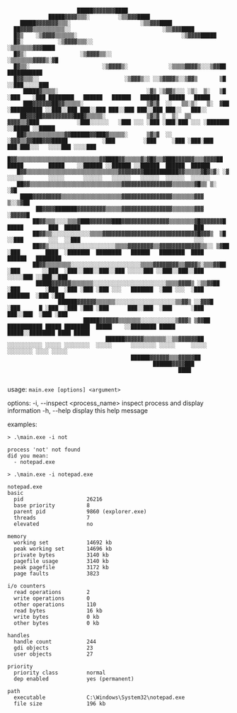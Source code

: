 ﻿```
                                                                                                                                                                                
                      █████▓▓▓▓▓▓▓████                                                                                                                                          
             █████▓▓▓▓▒▒▒░         ░▒▒▓▓▓████                                                                                                                                   
    █████▓▓▓▓▓▓▓▒▒▒░                      ░▒▒▓▓▓████                                                                                                                            
  ██▓▓▓▓▒▒▒▒▒▒▒▒▒▒░░                             ░▒▒▓▓▓████                                                                                                                     
  █▓▒    ░▒▓▓▓▓▒▒▒▒▒▒░                                 ░▒▓▓▓▓█████                                                                                                              
  █▓░           ░▒▓▓▓▓▒▒▒░░                             ░▒▒▒▒▒▒▒▓▓▓████                                                                                                         
  █▓▒░                 ░▒▓▓▓▓▒▒░░                      ░▒▒▒▒▒▒▒▓▓▓▓▒░▓█                                                                                                         
  █▓▒▒░                       ░▒▓▓▓▓▒░             ░▒▒▒▒▓▓▓▓▒░░░▒▓▓██              ███████████                                                                                  
  █▓▓▒▒▒░░                           ░▒▓▓▓▒░░ ░░▒▓▓▓▓▒░░▒▓▓▒       ▒█             ░░███░░░░░███                                                                                 
     █████▓▒▒▒▒░                            ░▓▒ ░▒▓▓▒░░░ ░▒░  ▒░   ▒█              ░███    ░███ ████████   ██████   ██████   ██████   █████   █████                             
     ███▓▓▓▓▓▓██▓▓▒▒▒▒▒░                    ▒▓▒▓  ░░   ▒▒░▒░   ▒░  ▓██             ░██████████ ░░███░░███ ███░░███ ███░░███ ███░░███ ███░░   ███░░                              
    ██▓▓▓██▓▓▓▓▓▓▓▓▓▓███▓▒▒▒▒▒░             ▒▓▒▓ ░  ▒░  ▒▒   ▓▓▓▓▒▒▓███            ░███░░░░░░   ░███ ░░░ ░███ ░███░███ ░░░ ░███████ ░░█████ ░░█████                             
   ██▓▒▒▒▒▒▒▒▒▒▒▒▒▓▓██████▓▓███▓▒▒▒▒▒░      ▒▓▒▓  ░░ ░▓▓▓▒▒▓▓███▓▓▓█████           ░███         ░███     ░███ ░███░███  ███░███░░░   ░░░░███ ░░░░███                            
   █▓▓▒▒▒▒▒▒▒▒▒▒▒▒▒▒▒▒▒▒▒▒▒▒▒▒▒▒▓▓████▓▓▒▒▒▒▒▓▒▓█▓▒▒▓███▓▓▓▓▓▓▒▒▒▓▓▓▓██            █████        █████    ░░██████ ░░██████ ░░██████  ██████  ██████                             
   █▓▓▒▒▒▒▒▒▒▒▒▒▒▒▒▒▒▒▒▒▒▒▒▒▒▒▒▒▒▒▒▓▓▓▓▓▓▓▓███████████▓▓▒▒▒▒▒▓█▓▒▓░ ░▓            ░░░░░        ░░░░░      ░░░░░░   ░░░░░░   ░░░░░░  ░░░░░░  ░░░░░░                              
   ██▓▓▒▒▒▒▒▒▒▒▒▒▒▒▒▒▒▒▒▒▒▒▒▒▒▒▒▒▒▒▒▓▓▓▓▓▓▓▓▓▓▓▓▓▓▓▓▒▒▒▒▒▒▒▓█▒▒ ▒░  ░▓█                                                                                                         
    ████▓▓▓▓▓▓▓▓▓▒▒▒▒▒▒▒▒▒▒▒▒▒▒▒▒▒▒▒▓▓▓▓▓▓▓▓▓▓▓▓▓▓▓▓▒▒▒▒▒▒▒▓▓▓  ▒░░▒▓██                                                                                                         
         ██▓▓▓▓███████▓▓▓▓▓▓▓▓▓▒▒▒▒▒▓▓▓▓▓▓▓▓▓▓▓▓▓▓▓▓▒▒▒▒▒▒▒▓▓▓  ░▓▓▓▓▓█                                                                                                         
        ██▓▓▒▒▒░░░░▒▒▒▓███▓▓▓▓▓▓▓███▓▓▓▓▓▓▓▓▓▓▓▓▓▓▓▒▒▒▒▒▒▒▒▓█▓▓▓▓▓▓▓█                       █████        ███  █████                                    ███                      
        ██▓▓▒▒░░░░░░░░░░░░▒▒▒▒▓▓▓▓▓▓▓▓▓▓▓▓▓▓▓▓▓▓▓▓▓▓▓▓▓▓▓▓▓▓█▓▓▓▒  ▒█                      ░░███        ░░░  ░░███                                    ░░░                       
        ██▓▓▒░░░░░░░░░░░░░░░░░░░░░▒▒▒▒▓▓▓▓▓▓▓▓▒▒▓▓▓▓▓▓▓▓▓▓▓▓▓▒▒░░ ▒▓██                      ░███        ████  ░███████  ████████   ██████   ████████  ████   ██████   ████████  
        ██▓▓▒▒▒▒▒▒▒▒░░░░░░░░░░░░░░░░░░░░░░▒▒▒▒▓▓▓▓▓▓▓▓▒▒▓▓▓▓▒░▒▒▒▓▓██                       ░███       ░░███  ░███░░███░░███░░███ ░░░░░███ ░░███░░███░░███  ░░░░░███ ░░███░░███ 
         █████▓▓▓▓▓▓▒▒▒▒▒▒▒░░░░░░░░░░░░░░░░░░░░░░░▒▒▒▒▓▓▓▓▒ ░▒▒▓▓██                         ░███        ░███  ░███ ░███ ░███ ░░░   ███████  ░███ ░░░  ░███   ███████  ░███ ░███ 
                ██████▓▓▓▓▓▓▒▒▒▒▒▒░░░░░░░░░░░░░░░░░░░▒▒▓▓▒ ░░▓▓▓█                           ░███      █ ░███  ░███ ░███ ░███      ███░░███  ░███      ░███  ███░░███  ░███ ░███ 
                        █████▓▓▓▓▓▓▒▒▒▒▒▒▒░░░░░░░░░░░▒▓▓▓▒ ▒▓▓██                            ███████████ █████ ████████  █████    ░░████████ █████     █████░░████████ ████ █████
                               ██████▓▓▓▓▓▓▒▒▒▒▒▒▒░░▒▒▓▓▓▓▓▓██                             ░░░░░░░░░░░ ░░░░░ ░░░░░░░░  ░░░░░      ░░░░░░░░ ░░░░░     ░░░░░  ░░░░░░░░ ░░░░ ░░░░░ 
                                       ██████▓▓▓▓▓▓▒▒▒▓▓▓▓▓██                                                                                                                   
                                              ██████▓▓▓▓███                                                                                                                     
                                                      ████                                                                                                                      
                                                                                                                                                                                
```

usage: `main.exe [options] <argument>`

options:
  -i, --inspect <process_name>    inspect process and display information
  -h, --help                      display this help message

examples:

```
> .\main.exe -i not

process 'not' not found
did you mean:
  - notepad.exe

> .\main.exe -i notepad.exe

notepad.exe
basic
  pid                    26216
  base priority          8
  parent pid             9860 (explorer.exe)
  threads                7
  elevated               no

memory
  working set            14692 kb
  peak working set       14696 kb
  private bytes          3140 kb
  pagefile usage         3140 kb
  peak pagefile          3172 kb
  page faults            3823

i/o counters
  read operations        2
  write operations       0
  other operations       110
  read bytes             16 kb
  write bytes            0 kb
  other bytes            0 kb

handles
  handle count           244
  gdi objects            23
  user objects           27

priority
  priority class         normal
  dep enabled            yes (permanent)

path
  executable             C:\Windows\System32\notepad.exe
  file size              196 kb
 ```